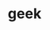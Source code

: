 ---
category: 4-letters
denotation: null
name: geek
reference_link: https://www.etymonline.com/word/geek
root_language: null
root_name: null
title: geek
type: free
word_sums:
- respelling: geek
  sum: 'Geek + '
---
